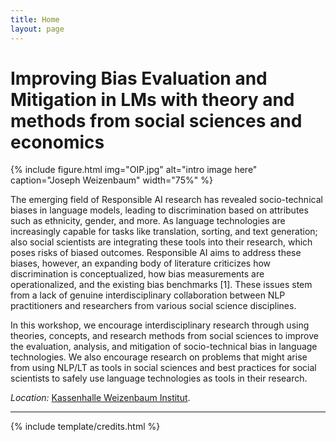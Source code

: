 ```yaml
---
title: Home
layout: page
---
```


# Improving Bias Evaluation and Mitigation in LMs with theory and methods from social sciences and economics

{% include figure.html img="OIP.jpg" alt="intro image here" caption="Joseph Weizenbaum" width="75%" %}

The emerging field of Responsible AI research has revealed socio-technical biases in language models, leading to discrimination based on attributes such as ethnicity, gender, and more. As language technologies are increasingly capable for tasks like translation, sorting, and text generation; also social scientists are integrating these tools into their research, which poses risks of biased outcomes. Responsible AI aims to address these biases, however, an expanding body of literature criticizes how discrimination is conceptualized, how bias measurements are operationalized, and the existing bias benchmarks [1]. These issues stem from a lack of genuine interdisciplinary collaboration between NLP practitioners and researchers from various social science disciplines.

In this workshop, we encourage interdisciplinary research through using theories, concepts, and research methods from social sciences to improve the evaluation, analysis, and mitigation of socio-technical bias in language technologies. We also encourage research on problems that might arise from using NLP/LT as tools in social sciences and best practices for social scientists to safely use language technologies as tools in their research.

*Location:* [Kassenhalle Weizenbaum Institut](https://www.weizenbaum-institut.de/).

------

{% include template/credits.html %}
